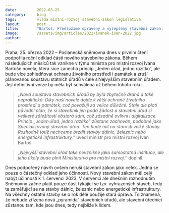 ```yaml
---
date:         2022-03-25
category:     blog
tags:         vláda místní-rozvoj stavební-zákon legislativa 
layout:       post
title:        "Bartoš: Předložíme opravený a vylepšený stavební zákon. Úřady mají být blízko lidem, ne se jim vzdalovat"
image:        /assets/img/articles/2022/ivanek-ivan-2022.jpg 
author:       
---
```


Praha, 25. března 2022 – Poslanecká sněmovna dnes v prvním čtení podpořila roční odklad části nového stavebního zákona. Během následujících měsíců tak vznikne v týmu ministra pro místní rozvoj Ivana Bartoše novela, která sice zanechá princip „Jeden úřad, jedno razítko“, ale bude více zohledňovat ochranu životního prostředí i památek a zruší plánovanou soustavu státních úřadů v čele s Nejvyšším stavebním úřadem. Její definitivní verze by měla být schválena už během tohoto roku. 

> *„Nová soustava stavebních úřadů by byla zbytečně drahá a také nepraktická. Díky naší novele dojde k větší ochraně životního prostředí a památek, což považuji za velice důležité. Stále ale platí původní plán, že si stavebník jen podá žádost a stavební úřad si veškeré záležitosti obstará sám, což zásadně ovlivní i digitalizace. Princip „Jeden úřad, jedno razítko" zůstane zachován, podobně jako Specializovaný stavební úřad. Ten bude mít na starosti velké stavby. Rozhodně totiž nechceme brzdit stavby dálnic, železnic nebo energetické infrastruktury,“* uvedl ministr pro místní rozvoj Ivan Bartoš. 

> *„Nejvyšší stavební úřad také nevznikne jako samostatná instituce, ale jeho úkoly bude plnit Ministerstvo pro místní rozvoj,“* doplnil.       

Dnes podpořený návrh ovšem neruší stavební zákon jako celek. Jedná se pouze o částečný odklad jeho účinnosti. Nový stavební zákon měl celý nabýt účinnosti k 1. červenci 2023. V červenci ale dnešním rozhodnutím Sněmovny začne platit pouze část týkající se tzv. vyhrazených staveb, tedy ta zaměřující se na stavby dálnic, železnic nebo energetické infrastruktury. Na všechny ostatní stavby se o rok déle použije stará úprava. To znamená, že nebude zřízena nová „pyramida“ stavebních úřadů, ale stavební úředníci zůstanou tam, kde jsou dnes, tedy nejblíže k lidem. 

